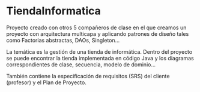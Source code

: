 # TiendaInformatica

Proyecto creado con otros 5 compañeros de clase en el que creamos un proyecto con arquitectura multicapa y aplicando patrones de diseño tales como Factorias abstractas, DAOs, Singleton...

La temática es la gestión de una tienda de informática. Dentro del proyecto se puede encontrar la tienda implementada en código Java y los diagramas correspondientes de clase, secuencia, modelo de dominio...

También contiene la especificación de requisitos (SRS) del cliente (profesor) y el Plan de Proyecto.
